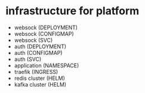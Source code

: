 # infrastructure for platform

- websock (DEPLOYMENT)
- websock (CONFIGMAP)
- websock (SVC)
- auth (DEPLOYMENT)
- auth (CONFIGMAP)
- auth (SVC)
- application (NAMESPACE)
- traefik (INGRESS)
- redis cluster (HELM)
- kafka cluster (HELM)
